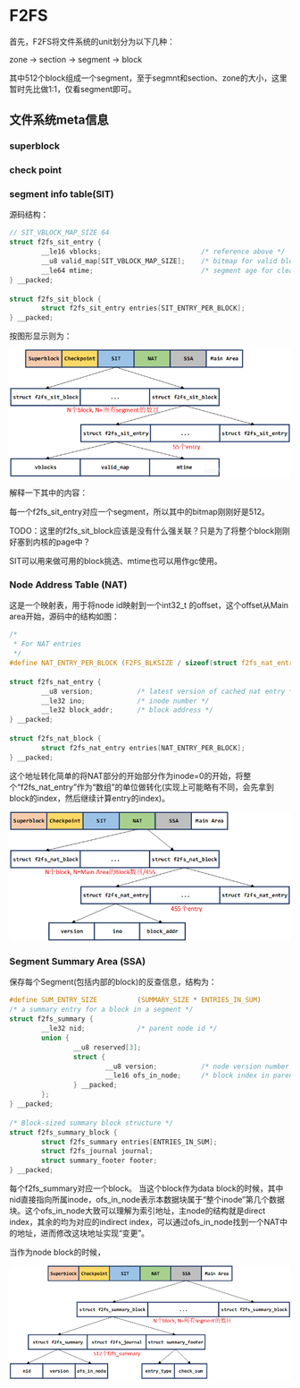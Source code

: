 # F2FS


首先，F2FS将文件系统的unit划分为以下几种：

zone -> section -> segment -> block

其中512个block组成一个segment，至于segmnt和section、zone的大小，这里暂时先比做1:1，仅看segment即可。


## 文件系统meta信息

### superblock

### check point

### segment info table(SIT)

源码结构：

```c
// SIT_VBLOCK_MAP_SIZE 64
struct f2fs_sit_entry {
        __le16 vblocks;                         /* reference above */
        __u8 valid_map[SIT_VBLOCK_MAP_SIZE];    /* bitmap for valid blocks */
        __le64 mtime;                           /* segment age for cleaning */
} __packed;

struct f2fs_sit_block {
        struct f2fs_sit_entry entries[SIT_ENTRY_PER_BLOCK];
} __packed;
```

按图形显示则为：

![](./pic/f2fs/sit.png)


解释一下其中的内容：

每一个f2fs_sit_entry对应一个segment，所以其中的bitmap刚刚好是512。

TODO：这里的f2fs_sit_block应该是没有什么强关联？只是为了将整个block刚刚好塞到内核的page中？

SIT可以用来做可用的block挑选、mtime也可以用作gc使用。

### Node Address Table (NAT)

这是一个映射表，用于将node id映射到一个int32_t 的offset，这个offset从Main area开始，源码中的结构如图：

```c
/*
 * For NAT entries
 */
#define NAT_ENTRY_PER_BLOCK (F2FS_BLKSIZE / sizeof(struct f2fs_nat_entry))

struct f2fs_nat_entry {
        __u8 version;           /* latest version of cached nat entry */
        __le32 ino;             /* inode number */
        __le32 block_addr;      /* block address */
} __packed;

struct f2fs_nat_block {
        struct f2fs_nat_entry entries[NAT_ENTRY_PER_BLOCK];
} __packed;
```

这个地址转化简单的将NAT部分的开始部分作为inode=0的开始，将整个“f2fs_nat_entry”作为“数组”的单位做转化(实现上可能略有不同，会先拿到block的index，然后继续计算entry的index)。


![](./pic/f2fs/nat.png)


### Segment Summary Area (SSA)

保存每个Segment(包括内部的block)的反查信息，结构为：

```c
#define SUM_ENTRY_SIZE          (SUMMARY_SIZE * ENTRIES_IN_SUM)
/* a summary entry for a block in a segment */
struct f2fs_summary {
        __le32 nid;             /* parent node id */
        union {
                __u8 reserved[3];
                struct {
                        __u8 version;           /* node version number */
                        __le16 ofs_in_node;     /* block index in parent node */
                } __packed;
        };
} __packed;

/* Block-sized summary block structure */
struct f2fs_summary_block {
        struct f2fs_summary entries[ENTRIES_IN_SUM];
        struct f2fs_journal journal;
        struct summary_footer footer;
} __packed;
```

每个f2fs_summary对应一个block。
当这个block作为data block的时候，其中nid直接指向所属inode，ofs_in_node表示本数据块属于“整个inode”第几个数据块。这个ofs_in_node大致可以理解为索引地址，主node的结构就是direct index，其余的均为对应的indirect index，可以通过ofs_in_node找到一个NAT中的地址，进而修改这块地址实现“变更”。

当作为node block的时候，

![](./pic/f2fs/ssa.png)

